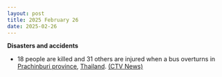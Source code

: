 ```yaml
---
layout: post
title: 2025 February 26
date: 2025-02-26
---
```



**Disasters and accidents**

* 18 people are killed and 31 others are injured when a bus overturns in [Prachinburi province](https://en.wikipedia.org/wiki/Prachinburi_province "Prachinburi province"), [Thailand](https://en.wikipedia.org/wiki/Thailand "Thailand"). [(CTV News)](https://www.ctvnews.ca/world/article/18-dead-in-a-bus-crash-in-eastern-thailand/)
